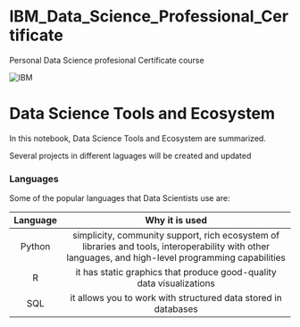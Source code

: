 # IBM_Data_Science_Professional_Certificate
Personal Data Science profesional Certificate course

![IBM](C:\Users\mikem\Desktop\git\cursera\IBM_Data_Science_Professional_Certificate\IBM-Data-Science-Professional-Certificate.png)

# Data Science Tools and Ecosystem

In this notebook, Data Science Tools and Ecosystem are summarized.

Several projects in different laguages will be created and updated

### Languages

Some of the popular languages that Data Scientists use are:

|Language|Why it is used|
|:-:|:-:|
|Python|simplicity, community support, rich ecosystem of libraries and tools, interoperability with other languages, and high-level programming capabilities|
|R|it has static graphics that produce good-quality data visualizations|
|SQL|it allows you to work with structured data stored in databases|